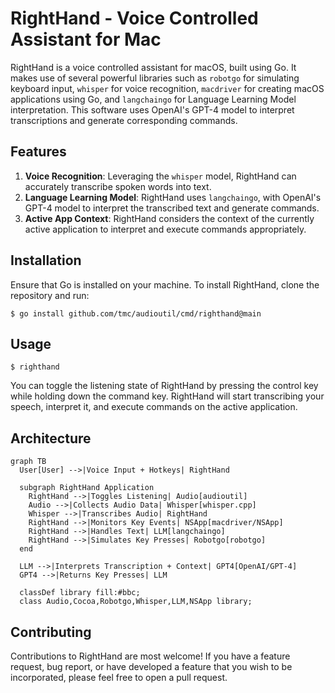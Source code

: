 # RightHand - Voice Controlled Assistant for Mac

RightHand is a voice controlled assistant for macOS, built using Go. It makes use of several powerful libraries such as `robotgo` for simulating keyboard input, `whisper` for voice recognition, `macdriver` for creating macOS applications using Go, and `langchaingo` for Language Learning Model interpretation. This software uses OpenAI's GPT-4 model to interpret transcriptions and generate corresponding commands.

## Features

1. **Voice Recognition**: Leveraging the `whisper` model, RightHand can accurately transcribe spoken words into text.
2. **Language Learning Model**: RightHand uses `langchaingo`, with OpenAI's GPT-4 model to interpret the transcribed text and generate commands.
3. **Active App Context**: RightHand considers the context of the currently active application to interpret and execute commands appropriately.

## Installation

Ensure that Go is installed on your machine. To install RightHand, clone the repository and run:

```shell
$ go install github.com/tmc/audioutil/cmd/righthand@main
```

## Usage

```shell
$ righthand
```

You can toggle the listening state of RightHand by pressing the control key while holding down the command key. RightHand will start transcribing your speech, interpret it, and execute commands on the active application.

## Architecture

```mermaid
graph TB
  User[User] -->|Voice Input + Hotkeys| RightHand

  subgraph RightHand Application
    RightHand -->|Toggles Listening| Audio[audioutil]
    Audio -->|Collects Audio Data| Whisper[whisper.cpp]
    Whisper -->|Transcribes Audio| RightHand
    RightHand -->|Monitors Key Events| NSApp[macdriver/NSApp]
    RightHand -->|Handles Text| LLM[langchaingo]
    RightHand -->|Simulates Key Presses| Robotgo[robotgo]
  end

  LLM -->|Interprets Transcription + Context| GPT4[OpenAI/GPT-4]
  GPT4 -->|Returns Key Presses| LLM

  classDef library fill:#bbc;
  class Audio,Cocoa,Robotgo,Whisper,LLM,NSApp library;
```

## Contributing

Contributions to RightHand are most welcome! If you have a feature request, bug report, or have developed a feature that you wish to be incorporated, please feel free to open a pull request.

